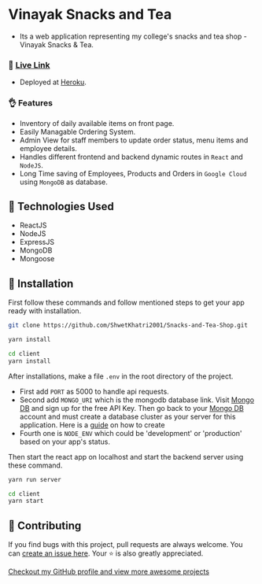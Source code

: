 # Vinayak Snacks and Tea

* Its a web application representing my college's snacks and tea shop - Vinayak Snacks & Tea.

### 👀 [Live Link](https://vinayak-snacks-and-tea.herokuapp.com/) 

* Deployed at [Heroku](https://heroku.com).

### 👌 Features
*  Inventory of daily available items on front page.
*  Easily Managable Ordering System.
*  Admin View for staff members to update order status, menu items and employee details.
*  Handles different frontend and backend dynamic routes in `React` and `NodeJS`.
*  Long Time saving of Employees, Products and Orders in `Google Cloud` using `MongoDB` as database.

## :rocket: Technologies Used

* ReactJS
* NodeJS
* ExpressJS
* MongoDB
* Mongoose

## 🧰 Installation

First follow these commands and follow mentioned steps to get your app ready with installation.

```bash
git clone https://github.com/ShwetKhatri2001/Snacks-and-Tea-Shop.git
```

```bash
yarn install 
```

```bash
cd client
yarn install 
```

After installations, make a file `.env` in the root directory of the project. 
* First add `PORT` as 5000 to handle api requests. 
* Second add `MONGO_URI` which is the mongodb database link.
Visit [Mongo DB](https://www.mongodb.com/) and sign up for the free API Key. Then go back to your [Mongo DB](https://www.mongodb.com/) account and must create a database cluster as your server for this application. Here is a [guide](https://docs.mongodb.com/manual/tutorial/atlas-free-tier-setup/) on how to create
* Fourth one is `NODE_ENV` which could be 'development' or 'production' based on your app's status.

Then start the react app on localhost and start the backend server using these command.

```bash
yarn run server
```

```bash
cd client
yarn start 
```

##  🎇 Contributing

If you find bugs with this project, pull requests are always welcome. You can [create an issue here](https://github.com/ShwetKhatri2001/Snacks-and-Tea-Shop/issues/new).
Your :star: is also greatly appreciated.

[Checkout my GitHub profile and view more awesome projects](https://github.com/ShwetKhatri2001)
